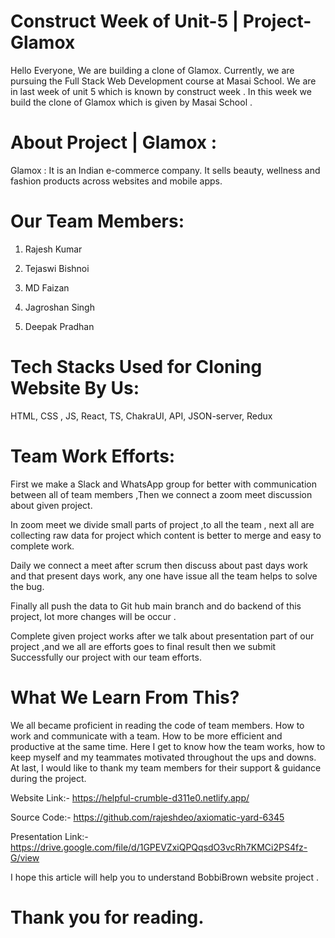 # Construct Week of Unit-5 | Project-Glamox

Hello Everyone, We are building a clone of Glamox. Currently, we are pursuing the Full Stack Web Development course at Masai School. We are in last week of unit 5 
which is known by construct week . In this week we build the clone of Glamox which is given by Masai School .

# About Project | Glamox :

Glamox : It is an Indian e-commerce company. It sells beauty, wellness and fashion products across websites and mobile apps.

# Our Team Members:

1. Rajesh Kumar

2. Tejaswi Bishnoi

3. MD Faizan

4. Jagroshan Singh

5. Deepak Pradhan

# Tech Stacks Used for Cloning Website By Us:

HTML, CSS , JS, React, TS, ChakraUI, API, JSON-server, Redux


# Team Work Efforts:

First we make a Slack and WhatsApp group for better with communication between all of team members ,Then we connect a zoom meet discussion about given project.

In zoom meet we divide small parts of project ,to all the team , next all are collecting raw data for project which content is better to merge and easy to complete work.

Daily we connect a meet after scrum then discuss about past days work and that present days work, any one have issue all the team helps to solve the bug.

Finally all push the data to Git hub main branch and do backend of this project, lot more changes will be occur .

Complete given project works after we talk about presentation part of our project ,and we all are efforts goes to final result then we submit Successfully our project with our team efforts.


# What We Learn From This?

We all became proficient in reading the code of team members.
How to work and communicate with a team.
How to be more efficient and productive at the same time.
Here I get to know how the team works, how to keep myself and my teammates motivated throughout the ups and downs.
At last, I would like to thank my team members for their support & guidance during the project.

Website Link:- https://helpful-crumble-d311e0.netlify.app/

Source Code:- https://github.com/rajeshdeo/axiomatic-yard-6345

Presentation Link:- https://drive.google.com/file/d/1GPEVZxiQPQqsdO3vcRh7KMCi2PS4fz-G/view

I hope this article will help you to understand BobbiBrown website project .

# Thank you for reading.

